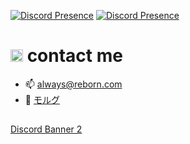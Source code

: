 [![Discord Presence](https://lanyard.cnrad.dev/api/799109207676682300?hideTimestamp=true)](https://discord.com/users/799109207676682300)
[![Discord Presence](https://lanyard.cnrad.dev/api/1001346788248272977)](https://discord.com/users/1001346788248272977)
# <img src="https://cdn.discordapp.com/emojis/993372971714486272.webp?size=80&quality=lossless" width="20"> contact me
- 📫 always@reborn.com
- 🖤 [モルグ](https://discord.gg/morgue)
##
[Discord Banner 2](https://discordapp.com/api/guilds/967302798884622367/widget.png?style=banner2)

